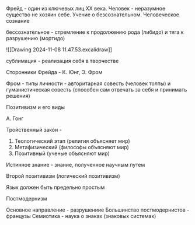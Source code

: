Фрейд - один из ключевых лиц XX века.
Человек - неразумное существо не хозяин себе.
Учение о безсознательном. 
Человеческое сознание 

бессознательное - стремление к продолжению рода (либидо) и тяга к разрушению (мортидо)

![[Drawing 2024-11-08 11.47.53.excalidraw]]

сублимация - реализация себя в творчестве

Сторонники Фрейда - К. Юнг, Э. Фром

Фром - типы личности - авторитарная совесть (человек толпы) и гуманистическая совесть (способен сам отвечать за себя и принимать решения)

Позитивизм и его виды

А. Гонг

Тройственный закон - 
1. Теологический этап (религия объясняет мир)
2. Метафизический (философы объясняют мир)
3. Позитивный (ученые объясняют мир)

Истинное знание - знание, полученное научным путем 
   
Второй позитивизм (логический позитивизм)

Язык должен быть предельно простым

Постмодернизм

Основное направление - разрушениие
Большинство постмодернистов - французы 
Семиотика - наука о знаках (знаковых системах)
